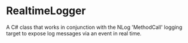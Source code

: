 # RealtimeLogger
A C# class that works in conjunction with the NLog 'MethodCall' logging target to expose log messages via an event in real time.  
